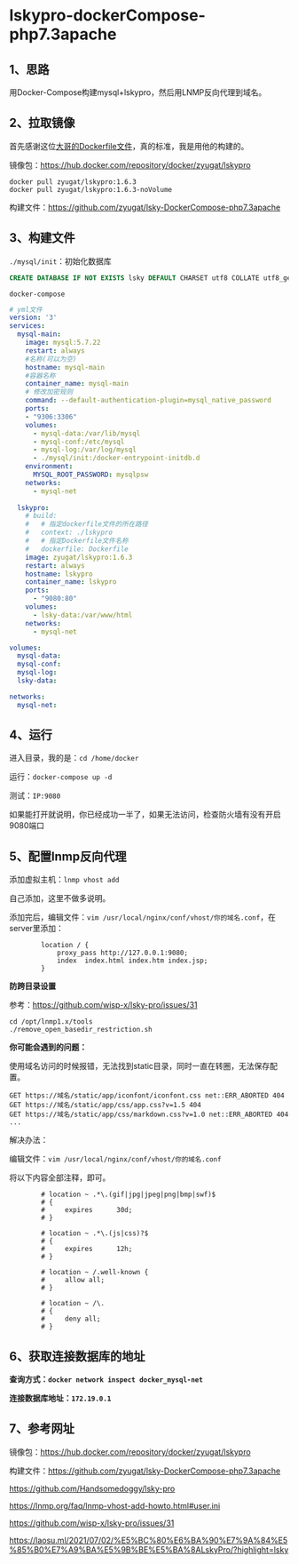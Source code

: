# lskypro-dockerCompose-php7.3apache



## 1、思路

用Docker-Compose构建mysql+lskypro，然后用LNMP反向代理到域名。



## 2、拉取镜像

首先感谢这位<a href="https://github.com/Handsomedoggy/lsky-pro">大哥的Dockerfile文件</a>，真的标准，我是用他的构建的。

镜像包：https://hub.docker.com/repository/docker/zyugat/lskypro

```shell
docker pull zyugat/lskypro:1.6.3
docker pull zyugat/lskypro:1.6.3-noVolume
```



构建文件：https://github.com/zyugat/lsky-DockerCompose-php7.3apache



## 3、构建文件

`./mysql/init`：初始化数据库

```sql
CREATE DATABASE IF NOT EXISTS lsky DEFAULT CHARSET utf8 COLLATE utf8_general_ci;
```



`docker-compose`

```yaml
# yml文件
version: '3'
services:
  mysql-main:
    image: mysql:5.7.22
    restart: always
    #名称(可以为空)
    hostname: mysql-main
    #容器名称
    container_name: mysql-main 
    # 修改加密规则
    command: --default-authentication-plugin=mysql_native_password
    ports: 
    - "9306:3306" 
    volumes:
      - mysql-data:/var/lib/mysql
      - mysql-conf:/etc/mysql
      - mysql-log:/var/log/mysql
      - ./mysql/init:/docker-entrypoint-initdb.d
    environment:
      MYSQL_ROOT_PASSWORD: mysqlpsw
    networks:
      - mysql-net
    
  lskypro:
    # build:
    #   # 指定dockerfile文件的所在路径
    #   context: ./lskypro
    #   # 指定Dockerfile文件名称
    #   dockerfile: Dockerfile
    image: zyugat/lskypro:1.6.3
    restart: always
    hostname: lskypro
    container_name: lskypro
    ports: 
      - "9080:80" 
    volumes:
      - lsky-data:/var/www/html
    networks:
      - mysql-net

volumes:
  mysql-data:
  mysql-conf:
  mysql-log:
  lsky-data:

networks:
  mysql-net:
```



## 4、运行

进入目录，我的是：`cd /home/docker`

运行：`docker-compose up -d`

测试：`IP:9080`

如果能打开就说明，你已经成功一半了，如果无法访问，检查防火墙有没有开启9080端口



## 5、配置lnmp反向代理

添加虚拟主机：`lnmp vhost add`

自己添加，这里不做多说明。

添加完后，编辑文件：`vim /usr/local/nginx/conf/vhost/你的域名.conf`，在server里添加：

```
        location / {
            proxy_pass http://127.0.0.1:9080;
            index  index.html index.htm index.jsp;
        }
```



**防跨目录设置**

参考：https://github.com/wisp-x/lsky-pro/issues/31

```
cd /opt/lnmp1.x/tools
./remove_open_basedir_restriction.sh
```



**你可能会遇到的问题：**

使用域名访问的时候报错，无法找到static目录，同时一直在转圈，无法保存配置。

```
GET https://域名/static/app/iconfont/iconfont.css net::ERR_ABORTED 404
GET https://域名/static/app/css/app.css?v=1.5 404
GET https://域名/static/app/css/markdown.css?v=1.0 net::ERR_ABORTED 404
...
```

解决办法：

编辑文件：`vim /usr/local/nginx/conf/vhost/你的域名.conf`

将以下内容全部注释，即可。

```
        # location ~ .*\.(gif|jpg|jpeg|png|bmp|swf)$
        # {
        #     expires      30d;
        # }

        # location ~ .*\.(js|css)?$
        # {
        #     expires      12h;
        # }

        # location ~ /.well-known {
        #     allow all;
        # }

        # location ~ /\.
        # {
        #     deny all;
        # }
```



## 6、获取连接数据库的地址

**查询方式：`docker network inspect docker_mysql-net`**

**连接数据库地址：`172.19.0.1`**



## 7、参考网址

镜像包：https://hub.docker.com/repository/docker/zyugat/lskypro

构建文件：https://github.com/zyugat/lsky-DockerCompose-php7.3apache

https://github.com/Handsomedoggy/lsky-pro

https://lnmp.org/faq/lnmp-vhost-add-howto.html#user.ini

https://github.com/wisp-x/lsky-pro/issues/31

https://laosu.ml/2021/07/02/%E5%BC%80%E6%BA%90%E7%9A%84%E5%85%B0%E7%A9%BA%E5%9B%BE%E5%BA%8ALskyPro/?highlight=lsky
